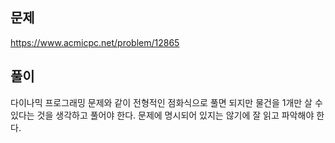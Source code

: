## 문제
<https://www.acmicpc.net/problem/12865>

## 풀이
다이나믹 프로그래밍 문제와 같이 전형적인 점화식으로 풀면 되지만 물건을 1개만 살 수 있다는 것을 생각하고 풀어야 한다. 문제에 명시되어 있지는 않기에 잘 읽고 파악해야 한다.

